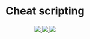 <h1 align="center">Cheat scripting</h1>
<h3 align="center">
  <p>
    <a href="https://brokencore.club/members/544/">
      <img src="https://img.shields.io/badge/Forum-Brokencore-blue?style=for-the-badge&logo=framer"/>
    </a>
    <a href="https://yougame.biz/members/682411/">
      <img src="https://img.shields.io/badge/Forum-Yougame-red?style=for-the-badge&logo=framer"/>
    </a>
    <a href="https://discord.gg/KrtcBg92qb/">
      <img src="https://img.shields.io/badge/Discord-Server-5865F2?style=for-the-badge&logo=discord"/>
    </a>
  </p>
</h3>
